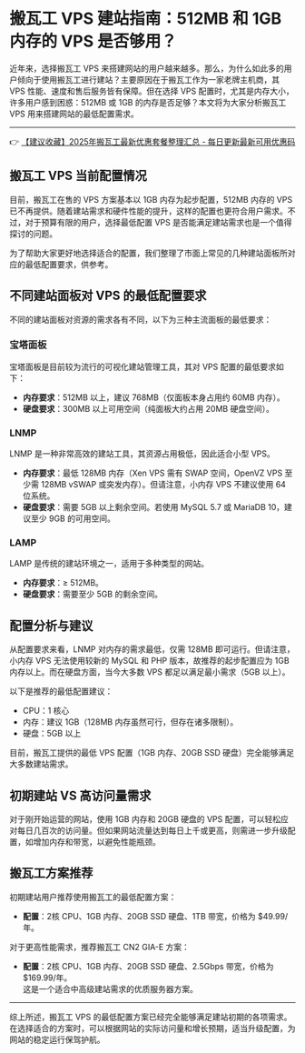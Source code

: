 # 搬瓦工 VPS 建站指南：512MB 和 1GB 内存的 VPS 是否够用？

近年来，选择搬瓦工 VPS 来搭建网站的用户越来越多。那么，为什么如此多的用户倾向于使用搬瓦工进行建站？主要原因在于搬瓦工作为一家老牌主机商，其 VPS 性能、速度和售后服务皆有保障。但在选择 VPS 配置时，尤其是内存大小，许多用户感到困惑：512MB 或 1GB 的内存是否足够？本文将为大家分析搬瓦工 VPS 用来搭建网站的最低配置需求。

---

👉 [【建议收藏】2025年搬瓦工最新优惠套餐整理汇总 - 每日更新最新可用优惠码](https://bit.ly/banwagon)

## 搬瓦工 VPS 当前配置情况

目前，搬瓦工在售的 VPS 方案基本以 1GB 内存为起步配置，512MB 内存的 VPS 已不再提供。随着建站需求和硬件性能的提升，这样的配置也更符合用户需求。不过，对于预算有限的用户，选择最低配置 VPS 是否能满足建站需求也是一个值得探讨的问题。

为了帮助大家更好地选择适合的配置，我们整理了市面上常见的几种建站面板所对应的最低配置要求，供参考。

## 不同建站面板对 VPS 的最低配置要求

不同的建站面板对资源的需求各有不同，以下为三种主流面板的最低要求：

### 宝塔面板
宝塔面板是目前较为流行的可视化建站管理工具，其对 VPS 配置的最低要求如下：

- **内存要求**：512MB 以上，建议 768MB（仅面板本身占用约 60MB 内存）。  
- **硬盘要求**：300MB 以上可用空间（纯面板大约占用 20MB 硬盘空间）。

### LNMP
LNMP 是一种非常高效的建站工具，其资源占用极低，因此适合小型 VPS。

- **内存要求**：最低 128MB 内存（Xen VPS 需有 SWAP 空间，OpenVZ VPS 至少需 128MB vSWAP 或突发内存）。但请注意，小内存 VPS 不建议使用 64 位系统。  
- **硬盘要求**：需要 5GB 以上剩余空间。若使用 MySQL 5.7 或 MariaDB 10，建议至少 9GB 的可用空间。

### LAMP
LAMP 是传统的建站环境之一，适用于多种类型的网站。

- **内存要求**：≥ 512MB。  
- **硬盘要求**：需要至少 5GB 的剩余空间。

## 配置分析与建议

从配置要求来看，LNMP 对内存的需求最低，仅需 128MB 即可运行。但请注意，小内存 VPS 无法使用较新的 MySQL 和 PHP 版本，故推荐的起步配置应为 1GB 内存以上。而在硬盘方面，当今大多数 VPS 都足以满足最小需求（5GB 以上）。

以下是推荐的最低配置建议：

- CPU：1 核心  
- 内存：建议 1GB（128MB 内存虽然可行，但存在诸多限制）。  
- 硬盘：5GB 以上  

目前，搬瓦工提供的最低 VPS 配置（1GB 内存、20GB SSD 硬盘）完全能够满足大多数建站需求。

## 初期建站 VS 高访问量需求

对于刚开始运营的网站，使用 1GB 内存和 20GB 硬盘的 VPS 配置，可以轻松应对每日几百次的访问量。但如果网站流量达到每日上千或更高，则需进一步升级配置，如增加内存和带宽，以避免性能瓶颈。

## 搬瓦工方案推荐

初期建站用户推荐使用搬瓦工的最低配置方案：

- **配置**：2核 CPU、1GB 内存、20GB SSD 硬盘、1TB 带宽，价格为 $49.99/年。

对于更高性能需求，推荐搬瓦工 CN2 GIA-E 方案：

- **配置**：2核 CPU、1GB 内存、20GB SSD 硬盘、2.5Gbps 带宽，价格为 $169.99/年。  
这是一个适合中高级建站需求的优质服务器方案。

---

综上所述，搬瓦工 VPS 的最低配置方案已经完全能够满足建站初期的各项需求。在选择适合的方案时，可以根据网站的实际访问量和增长预期，适当升级配置，为网站的稳定运行保驾护航。
